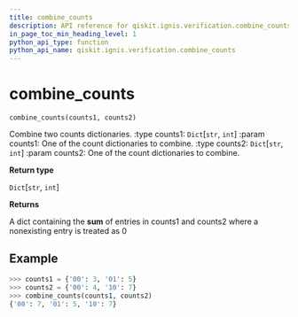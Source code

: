 ```yaml
---
title: combine_counts
description: API reference for qiskit.ignis.verification.combine_counts
in_page_toc_min_heading_level: 1
python_api_type: function
python_api_name: qiskit.ignis.verification.combine_counts
---
```


# combine\_counts

<span id="qiskit.ignis.verification.combine_counts" />

`combine_counts(counts1, counts2)`

Combine two counts dictionaries. :type counts1: `Dict`\[`str`, `int`] :param counts1: One of the count dictionaries to combine. :type counts2: `Dict`\[`str`, `int`] :param counts2: One of the count dictionaries to combine.

**Return type**

`Dict`\[`str`, `int`]

**Returns**

A dict containing the **sum** of entries in counts1 and counts2 where a nonexisting entry is treated as 0

## Example

```python
>>> counts1 = {'00': 3, '01': 5}
>>> counts2 = {'00': 4, '10': 7}
>>> combine_counts(counts1, counts2)
{'00': 7, '01': 5, '10': 7}
```

